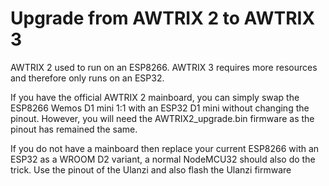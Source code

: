 # Upgrade from AWTRIX 2 to AWTRIX 3

AWTRIX 2 used to run on an ESP8266. AWTRIX 3 requires more resources and therefore only runs on an ESP32. 

If you have the official AWTRIX 2 mainboard, you can simply swap the ESP8266 Wemos D1 mini 1:1 with an ESP32 D1 mini without changing the pinout. However, you will need the AWTRIX2_upgrade.bin firmware as the pinout has remained the same.

If you do not have a mainboard then replace your current ESP8266 with an ESP32 as a WROOM D2 variant, a normal NodeMCU32 should also do the trick.
Use the pinout of the Ulanzi and also flash the Ulanzi firmware